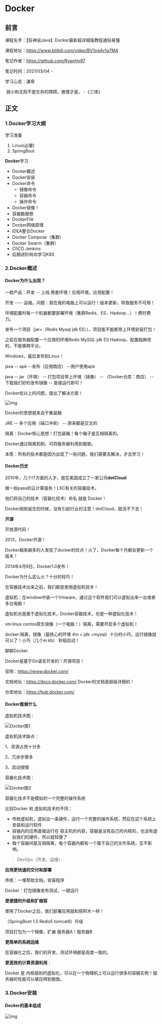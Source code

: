 # Docker

## 前言

课程名字：【狂神说Java】Docker最新超详细版教程通俗易懂

课程地址：https://www.bilibili.com/video/BV1og4y1q7M4

笔记作者：https://github.com/RyanHo97

笔记时间：2021/03/04 - 

学习心态：谦卑

​	弱小和无知不是生存的障碍，傲慢才是。		-《三体》

## 正文

### 1.Docker学习大纲

学习准备

1. Linux(必要)
2. SpringBoot



**Docker**学习

- Docker概述
- Docker安装
- Docker命令
  - 镜像命令
  - 容器命令
  - 操作命令
- Docker镜像！
- 容器数据卷
- DockerFile
- Docker网络原理
- IDEA整合Docker
- Docker Compose（集群）
- Docker Swarm（集群）
- CI\CD Jenkins
- 后期进阶转向学习K8S



### 2.Docker概述

#### Docker为什么出现？

一款产品：开发 -- 上线 两套环境！应用环境，应用配置！

开发 ---- 运维。问题：我在我的电脑上可以运行！版本更新，导致服务不可用！

环境配置时每一个机器都要部署环境（集群Redis、ES、Hadoop...）！费时费力。

发布一个项目（jar+（Redis Mysql jdk ES）），项目能不能都带上环境安装打包！

之前在服务器配置一个应用的环境Redis MySQL jdk ES Hadoop，配置超麻烦的，不能够跨平台。

Windows，最后发布到Linux！



java -- apk --发布（应用商店） --用户使用apk

java -- jar（环境） -- 打包项目带上环境（镜像） -- （Docker仓库：商店） -- 下载我们好的发布镜像 -- 直接运行即可！



Docker给以上的问题，提出了解决方案！





 ![img](https://www.runoob.com/wp-content/uploads/2016/04/docker01.png)

Docker的思想就来自于集装箱

JRE -- 多个应用（端口冲突） -- 原来都是交叉的

隔离：Docker核心思想！打包装箱！每个箱子是互相隔离的。

Docker通过隔离机制，可将服务器利用到极致。



本质：所有的技术都是因为出现了一些问题，我们需要去解决，才去学习！



#### Docker历史

2010年，几个IT方面的人才，就在美国成立了一家公司**dotCloud**

做一些pass的云计算服务！LXC有关的容器技术。

他们将自己的技术（容器化技术）命名 就是 Docker！

Docker刚刚诞生的时候，没有引起行业的注意！dotCloud，就活不下去！

**开源**

开放源代码！

2013，Docker开源！

Docker越来越多的人发现了docker的优点！火了，Docker每个月都会更新一个版本！

2014年4月9日，Docker1.0发布！

Docker为什么这么火？十分的轻巧！

在容器技术出来之前，我们都是使用虚拟机技术！

虚拟机：在window中装一个Vmware，通过这个软件我们可以虚拟出来一台或者多台电脑！

虚拟机也是属于虚拟化技术，Docker容器技术，也是一种虚拟化技术！

vm:linux centos原生镜像（一个电脑！）隔离，需要开启多个虚拟机！

docker:隔离，镜像（最核心的环境 4m + jdk +mysql）十分的小巧，运行镜像就可以了！小巧（几个m kb） 秒级启动！



聊聊Docker

Docker是基于Go语言开发的！开源项目！

官网：https://www.docker.com/

文档地址：https://docs.docker.com/ Docker的文档是超级详细的！

仓库地址：https://hub.docker.com/



#### Docker能做什么

虚拟机技术图：

![Docker图1](.\Docker\Docker图1.png)

虚拟机技术缺点：

1、资源占用十分多

2、冗余步骤多

3、启动很慢



容器化技术图：

![Docker图2](.\Docker\Docker图2.png)

容器化技术不是模拟的一个完整的操作系统



比较Docker 和 虚拟机技术的不同：

- 传统虚拟机，虚拟出一条硬件，运行一个完整的操作系统，然后在这个系统上安装和运行软件
- 容器内的应用直接运行在 宿主机的内容，容器是没有自己的内核的，也没有虚拟我们的硬件，所以就轻便了
- 每个容器间是互相隔离，每个容器内都有一个属于自己的文件系统，互不影响。

> DevOps（开发、运维）

**应用更快速的交付和部署**

传统：一堆帮助文档，安装程序

Docker：打包镜像发布测试，一键运行

**更便捷的升级和扩缩容**

使用了Docker之后，我们部署应用就和搭积木一样！

（SpringBoot 1.5	Redis5	tomcat8）升级

项目打包为一个镜像，扩展 服务器A！服务器B

**更简单的系统运维**

在容器化之后，我们的开发，测试环境都是高度一致的。

**更高效的计算资源利用**：

Docker 是 内核级别的虚拟化，可以在一个物理机上可以运行很多的容器实例！服务器的性能可以被压榨到极致。



### 3.Docker安装

#### Docker的基本组成

![img](https://img2020.cnblogs.com/blog/1865616/202004/1865616-20200420232419387-1082587992.jpg)

